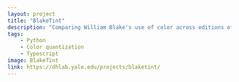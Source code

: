 ```yaml
---
layout: project
title: "BlakeTint"
description: "Comparing William Blake's use of color across editions of prints"
tags: 
    - Python
    - Color quantization
    - Typescript
image: BlakeTint
link: https://dhlab.yale.edu/projects/blaketint/
---
```

